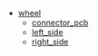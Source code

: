 * [wheel](wheel)
  * [connector_pcb](wheel/connector_pcb)
  * [left_side](wheel/left_side)
  * [right_side](wheel/right_side)
